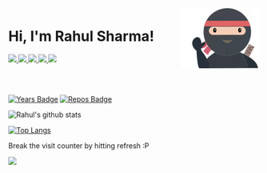 <img align='right' src="https://github.com/rahulsrma26/rahulsrma26/raw/master/img/wave.gif">
<div style="height: 120px;">
<h1>Hi, I'm <b>Rahul Sharma</b>!</h1>
<a target="_blank" rel="noopener noreferrer" href="https://rahulsrma26.github.io/">
    <img src="https://img.shields.io/badge/blog-personal%20website-SteelBlue?style=flat-square&logo=bitdefender&logoColor=black&link=https://rahulsrma26.github.io/" >
</a>
<a target="_blank" rel="noopener noreferrer" href="https://www.linkedin.com/in/rahulsrma26/">
    <img src="https://img.shields.io/badge/-rahulsrma26-blue?style=flat-square&logo=Linkedin&logoColor=white&link=https://www.linkedin.com/in/rahulsrma26/" >
</a>
<a target="_blank" rel="noopener noreferrer" href="https://www.youtube.com/channel/UCVJCd0uYPk6o7ZEkPNc3aAw">
    <img src="https://img.shields.io/badge/-csglitz-black?style=flat-square&logo=Youtube&logoColor=red&link=https://www.youtube.com/channel/UCVJCd0uYPk6o7ZEkPNc3aAw" >
</a>
<a target="_blank" rel="noopener noreferrer" href="https://steamcommunity.com/id/rahulsrma26/">
    <img src="https://img.shields.io/badge/-steam-grey?style=flat-square&logo=Steam&&link=https://steamcommunity.com/id/rahulsrma26/" >
</a>
<a target="_blank" rel="noopener noreferrer" href="https://www.deviantart.com/rahulsrma26">
    <img src="https://img.shields.io/badge/-art-black?style=flat-square&logo=deviantart&link=https://www.deviantart.com/rahulsrma26" >
</a>
</div>

<!-- <img src="https://hitcounter.pythonanywhere.com/count/tag.svg?url=https%3A%2F%2Fgithub.com%2Frahulsrma26%2Fhit-counter" alt="Hits"> -->

[![Years Badge](https://badges.pufler.dev/years/rahulsrma26)](https://badges.pufler.dev)
[![Repos Badge](https://badges.pufler.dev/repos/rahulsrma26)](https://badges.pufler.dev)

![Rahul's github stats](https://github-readme-stats.vercel.app/api?username=rahulsrma26&show_icons=true&theme=vue)


[![Top Langs](https://github-readme-stats.vercel.app/api/top-langs/?username=rahulsrma26&hide=html&layout=compact&theme=vue)](https://github.com/anuraghazra/github-readme-stats)

<div>
<p>Break the visit counter by hitting refresh :P</p>
<a target="_blank" rel="noopener noreferrer" href="https://github.com/rahulsrma26">
    <img src="https://profile-counter.glitch.me/rahulsrma26/count.svg" />
</a>
</div>
